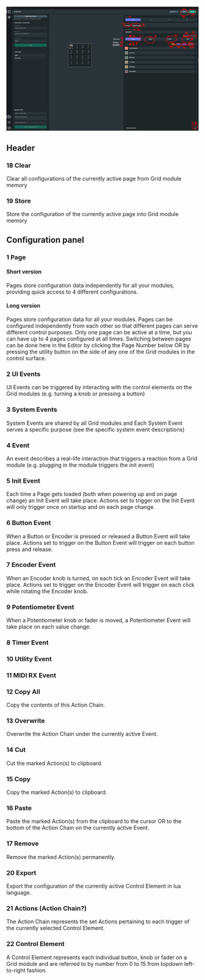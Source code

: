 ![Config_tooltips](Config_tooltips.png)

## Header
### 18 Clear

Clear all configurations of the currently active page from Grid module memory

### 19 Store

Store the configuration of the currently active page into Grid module memory

## Configuration panel

### 1 Page

#### Short version

Pages store configuration data independently for all your modules, providing quick access to 4 different configurations.

#### Long version

Pages store configuration data for all your modules. Pages can be configured independently from each other so that different pages can serve different control purposes. Only one page can be active at a time, but you can have up to 4 pages configured at all times. Switching between pages can be done here in the Editor by clicking the Page Number below OR by pressing the utility button on the side of any one of the Grid modules in the control surface.

### 2 UI Events

UI Events can be triggered by interacting with the control elements on the Grid modules (e.g. turning a knob or pressing a button)

### 3 System Events

System Events are shared by all Grid modules and Each System Event serves a specific purpose (see the specific system event descriptions)

### 4 Event

An event describes a real-life interaction that triggers a reaction from a Grid module (e.g. plugging in the module triggers the init event)

### 5 Init Event

Each time a Page gets loaded (both when powering up and on page change) an Init Event will take place. Actions set to trigger on the Init Event will only trigger once on startup and on each page change. 

### 6 Button Event

When a Button or Encoder is pressed or released a Button Event will take place. Actions set to trigger on the Button Event will trigger on each button press and release.

### 7 Encoder Event

When an Encoder knob is turned, on each tick an Encoder Event will take place. Actions set to trigger on the Encoder Event will trigger on each click while rotating the Encoder knob.

### 9 Potentiometer Event

When a Potentiometer knob or fader is moved, a Potentiometer Event will take place on each value change.

### 8 Timer Event



### 10 Utility Event



### 11 MIDI RX Event



### 12 Copy All

Copy the contents of this Action Chain.

### 13 Overwrite

Overwrite the Action Chain under the currently active Event.

### 14 Cut

Cut the marked Action(s) to clipboard.

### 15 Copy

Copy the marked Action(s) to clipboard.

### 16 Paste

Paste the marked Action(s) from the clipboard to the cursor OR to the bottom of the Action Chain on the currently active Event.

### 17 Remove

Remove the marked Action(s) permanently.

### 20 Export

Export the configuration of the currently active Control Element in lua language.

### 21 Actions (Action Chain?)

The Action Chain represents the set Actions pertaining to each trigger of the currently selected Control Element.

### 22 Control Element

A Control Element represents each individual button, knob or fader on a Grid module and are referred to by number from 0 to 15 from topdown left-to-right fashion.